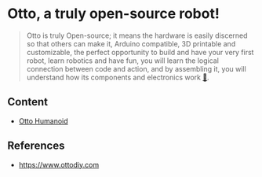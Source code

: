 # Otto, a truly open-source robot!
> Otto is truly Open-source; it means the hardware is easily discerned so that others can make it, Arduino compatible, 3D printable and customizable, the perfect opportunity to build and have your very first robot, learn robotics and have fun, you will learn the logical connection between code and action, and by assembling it, you will understand how its components and electronics work [:link:](https://www.ottodiy.com).

## Content 
 * [Otto Humanoid](humanoid/)

## References 
* https://www.ottodiy.com